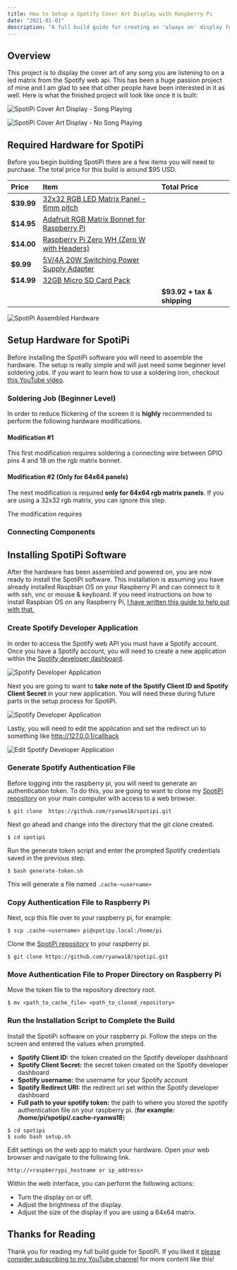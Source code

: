 ```yaml
---
title: How to Setup a Spotify Cover Art Display with Raspberry Pi
date: "2021-01-01"
description: "A full build guide for creating an 'always on' display for showing the cover art of any song playing on your Spotify account. This build uses a raspberry pi zero and a led matrix by Adafruit."
---
```

## Overview
This project is to display the cover art of any song you are listening to on a led matrix from the Spotify web api. This has been a huge passion project of mine and I am glad to see that other people have been interested in it as well. Here is what the finished project will look like once it is built:

![SpotiPi Cover Art Display - Song Playing](./final_product.jpg)

![SpotiPi Cover Art Display - No Song Playing](./final_product_2.jpg)

## Required Hardware for SpotiPi
Before you begin building SpotiPi there are a few items you will need to purchase. The total price for this build is around $95 USD.

| Price      | Item                                         | Total Price                                                                                  |
| :--------- | :------------------------------------------- | :------------------------------------------------------------------- |
| **$39.99** | [32x32 RGB LED Matrix Panel - 6mm pitch](https://www.adafruit.com/product/1484)       |                             |
| **$14.95** | [Adafruit RGB Matrix Bonnet for Raspberry Pi](https://www.adafruit.com/product/3211)  |                             |
| **$14.00** | [Raspberry Pi Zero WH (Zero W with Headers)](https://www.adafruit.com/product/3708)   |                             |
| **$9.99**  | [5V/4A 20W Switching Power Supply Adapter](https://www.amazon.com/gp/product/B01N4HYWAM/ref=ppx_yo_dt_b_asin_title_o05_s00?ie=UTF8&psc=1)     |                             |
| **$14.99** | [32GB Micro SD Card Pack](https://www.amazon.com/PNY-Elite-microSDHC-Memory-3-Pack/dp/B07YXJM282/ref=sr_1_18?crid=3GICE52988A25&dchild=1&keywords=micro+sd+card&qid=1609606176&s=electronics&sprefix=micro+%2Celectronics%2C201&sr=1-18)                      |                             |
|            |                                              | **$93.92 + tax & shipping** |

![SpotiPi Assembled Hardware](./spotipi_hardware_assembled.jpg)

## Setup Hardware for SpotiPi
Before installing the SpotiPi software you will need to assemble the hardware. The setup is really simple and will just need some beginner level soldering jobs. If you want to learn how to use a soldering iron, checkout [this YouTube video](https://www.youtube.com/watch?v=oqV2xU1fee8&ab_channel=electronhacks).

### Soldering Job (Beginner Level)
In order to reduce flickering of the screen it is **highly** recommended to perform the following hardware modifications.

#### Modification #1

This first modification requires soldering a connecting wire between GPIO pins 4 and 18 on the rgb matrix bonnet.

#### Modification #2 (Only for 64x64 panels)

The next modification is required **only for 64x64 rgb matrix panels**. If you are using a 32x32 rgb matrix, you can ignore this step.

The modification requires 

### Connecting Components

## Installing SpotiPi Software
After the hardware has been assembled and powered on, you are now ready to install the SpotiPi software. This installation is assuming you have already installed Raspbian OS on your Raspberry Pi and can connect to it with ssh, vnc or mouse & keyboard. If you need instructions on how to install Raspbian OS on any Raspberry Pi, [I have written this guide to help out with that.](https://ryanwardtech.com/guides/how-to-install-raspbian-on-sd-card-mac/)

### Create Spotify Developer Application
In order to access the Spotify web API you must have a Spotify account. Once you have a Spotify account, you will need to create a new application within the [Spotify developer dashboard](https://developer.spotify.com/dashboard/applications).

![Spotify Developer Application](./spotipi_developer_create.png)

Next you are going to want to **take note of the Spotify Client ID and Spotify Client Secret** in your new application. You will need these during future parts in the setup process for SpotiPi.

![Spotify Developer Application](./spotipi_developer_secrets.png)

Lastly, you will need to edit the application and set the redirect uri to something like http://127.0.0.1/callback 

![Edit Spotify Developer Application](./spotipi_developer_edit.png)

### Generate Spotify Authentication File

Before logging into the raspberry pi, you will need to generate an authentication token. To do this, you are going to want to clone my [SpotiPi repository](https://github.com/ryanwa18/spotipi) on your main computer with access to a web browser.

```
$ git clone  https://github.com/ryanwa18/spotipi.git
```

Next go ahead and change into the directory that the git clone created.

```
$ cd spotipi
```

Run the generate token script and enter the prompted Spotify credentials saved in the previous step.

```
$ bash generate-token.sh
```

This will generate a file named `.cache-<username>`

### Copy Authentication File to Raspberry Pi

Next, scp this file over to your raspberry pi, for example:

```
$ scp .cache-<username> pi@spotipy.local:/home/pi
```

Clone the [SpotiPi repository](https://github.com/ryanwa18/spotipi) to your raspberry pi.

```
$ git clone https://github.com/ryanwa18/spotipi.git
```

### Move Authentication File to Proper Directory on Raspberry Pi

Move the token file to the repository directory root.

```
$ mv <path_to_cache_file> <path_to_cloned_repository>
```

### Run the Installation Script to Complete the Build

Install the SpotiPi software on your raspberry pi. Follow the steps on the screen and entered the values when prompted.

* **Spotify Client ID:** the token created on the Spotify developer dashboard
* **Spotify Client Secret:** the secret token created on the Spotify developer dashboard
* **Spotify username:** the username for your Spotify account
* **Spotify Redirect URI:** the redirect uri set within the Spotify developer dashboard
* **Full path to your spotify token:** the path to where you stored the spotify authentication file on your raspberry pi. (**for example: /home/pi/spotipi/.cache-ryanwa18**)

```
$ cd spotipi
$ sudo bash setup.sh
```

Edit settings on the web app to match your hardware. Open your web browser and navigate to the following link.

```
http://<raspberrypi_hostname or ip_address>
```

Within the web interface, you can perform the following actions:
* Turn the display on or off.
* Adjust the brightness of the display.
* Adjust the size of the display if you are using a 64x64 matrix.

## Thanks for Reading
Thank you for reading my full build guide for SpotiPi. If you liked it [please consider subscribing to my YouTube channel](https://www.youtube.com/channel/UCv09vbalH7G--ILCkG3l28Q?sub_confirmation=1) for more content like this!
